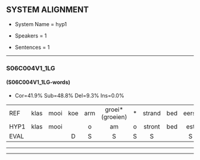 
## SYSTEM ALIGNMENT

- System Name = hyp1

- Speakers = 1

- Sentences = 1

---

### S06C004V1_1LG

#### (S06C004V1_1LG-words)

- Cor=41.9%	Sub=48.8%	Del=9.3%	Ins=0.0%

|  |  |  |  |  |  |  |  |  |  |  |  |  |  |  |  |  |  |  |  |  |  |  |  |  |  |  |  |  |  |  |  |  |  |  |  |  |  |  |  |  |  |  |  |
|:--- |:---:|:---:|:---:|:---:|:---:|:---:|:---:|:---:|:---:|:---:|:---:|:---:|:---:|:---:|:---:|:---:|:---:|:---:|:---:|:---:|:---:|:---:|:---:|:---:|:---:|:---:|:---:|:---:|:---:|:---:|:---:|:---:|:---:|:---:|:---:|:---:|:---:|:---:|:---:|:---:|:---:|:---:|:---:|
| REF | klas | mooi | koe | arm | groei*(groeien) | * | strand | bed | eerst | voor | draai | sjaal | herfst | duur | straat | leeuw | clown | hoek | krant | hout | vriend | gauw | * | chips | groen | feest | reis | jas | huis | paard | vijf | muts | nieuw | kind | bang | oog | * | zacht | schoen | plas | neus | knoop | plank |
| HYP1 | klas | mooi |  | o | am | o | stront | bed | est | voor | trey | schal | herfst | luur | straat | leeuw | slon | hoe | rond | hout | vriend | va | gia | gips | vroen | feest | rees | jas | huis |  |  | parvif | mutnieuw | kind | man | oog |  | acht | schoon | plas | neus | knoop | plank |
| EVAL |  |  | D | S | S | S | S |  | S |  | S | S |  | S |  |  | S | S | S |  |  | S | S | S | S |  | S |  |  | D | D | S | S |  | S |  | D | S | S |  |  |  |  |
---

---
